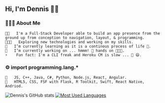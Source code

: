 ## Hi, I'm Dennis 👨🏻‍

### 👨🏻‍💻  About Me
    👨🏻   I'm a Full-Stack Developer able to build an app presence from the ground up from conception to navigation, layout, & programming. 
    👨🏻‍💻   Exploring new technologies and working on my skills.
    🌱   I’m currently learning as it is a continous process of life 💉.
    🔭   I’m currently working on ... hmmm! 💯 hands on 👨🏻‍💻.
    ⚡    Fun fact: I'm a CLI freak and Heroku CM is slow ... 🐢 😄.

### ⚙️  import programming.lang.*
    🔧   JS, C++, Java, C#, Python, Node.js, React, Angular.     
    🧰   HTML5, CSS, FSF with Flask, R Toolkit, Swift, React Native, Andriod. 
    


<!--
**Dennis-The14th-web/Dennis-The14th-web** is a ✨ _special_ ✨ repository because its `README.md` (this file) appears on your GitHub profile.

Here are some ideas to get you started:

- 🔭 I’m currently working on ...
- 🌱 I’m currently learning ...
- 👯 I’m looking to collaborate on ...
- 🤔 I’m looking for help with ...
- 💬 Ask me about ...
- 📫 How to reach me: ...
- 😄 Pronouns: ...
- ⚡ Fun fact: ...
-->

![Dennis's GitHub stats](https://github-readme-stats.vercel.app/api?username=dennis-the14th-web&show_icons=true&theme=radical)
[![Most Used Languages](https://github-readme-stats.vercel.app/api/top-langs/?username=dennis-the14th-web)](https://github.com/dennis-the14th-web/github-readme-stats)
